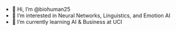 - 👋 Hi, I’m @biohuman25
- 👀 I’m interested in Neural Networks, Linguistics, and Emotion AI
-  🌱 I’m currently learning AI & Business at UCI
<open/>
<!---
biohuman25/biohuman25 is a ✨ special ✨ repository because its `README.md` (this file) appears on your GitHub profile.
You can click the Preview link to take a look at your changes.
--->
